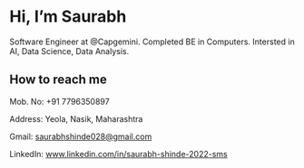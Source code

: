 # Hi, I’m Saurabh 
Software Engineer at @Capgemini. Completed BE in Computers. Intersted in  AI, Data Science, Data Analysis. 
 
 ## How to reach me 
 Mob. No: +91 7796350897
 
Address: Yeola, Nasik, Maharashtra

Gmail: saurabhshinde028@gmail.com

LinkedIn: www.linkedin.com/in/saurabh-shinde-2022-sms
